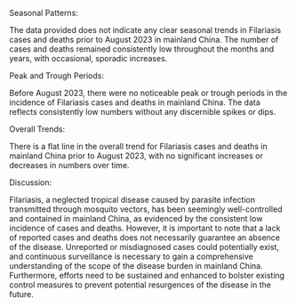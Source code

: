Seasonal Patterns:

The data provided does not indicate any clear seasonal trends in Filariasis cases and deaths prior to August 2023 in mainland China. The number of cases and deaths remained consistently low throughout the months and years, with occasional, sporadic increases.

Peak and Trough Periods:

Before August 2023, there were no noticeable peak or trough periods in the incidence of Filariasis cases and deaths in mainland China. The data reflects consistently low numbers without any discernible spikes or dips.

Overall Trends:

There is a flat line in the overall trend for Filariasis cases and deaths in mainland China prior to August 2023, with no significant increases or decreases in numbers over time.

Discussion:

Filariasis, a neglected tropical disease caused by parasite infection transmitted through mosquito vectors, has been seemingly well-controlled and contained in mainland China, as evidenced by the consistent low incidence of cases and deaths. However, it is important to note that a lack of reported cases and deaths does not necessarily guarantee an absence of the disease. Unreported or misdiagnosed cases could potentially exist, and continuous surveillance is necessary to gain a comprehensive understanding of the scope of the disease burden in mainland China. Furthermore, efforts need to be sustained and enhanced to bolster existing control measures to prevent potential resurgences of the disease in the future.